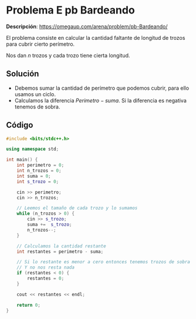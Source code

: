 # Problema E pb Bardeando

**Descripción**: https://omegaup.com/arena/problem/pb-Bardeando/

El problema consiste en calcular la cantidad faltante de longitud de trozos para cubrir cierto perímetro.

Nos dan $n$ trozos y cada trozo tiene cierta longitud.


## Solución

- Debemos sumar la cantidad de perímetro que podemos cubrir, para ello usamos un ciclo.
- Calculamos la diferencia $Perimetro - suma$. Si la diferencia es negativa tenemos de sobra.

## Código

```c++
#include <bits/stdc++.h>

using namespace std;

int main() {
    int perimetro = 0;
    int n_trozos = 0;
    int suma = 0;
    int s_trozo = 0;

    cin >> perimetro;
    cin >> n_trozos;

    // Leemos el tamaño de cada trozo y lo sumamos
    while (n_trozos > 0) {
        cin >> s_trozo;
        suma +=  s_trozo;
        n_trozos--;
    }

    // Calculamos la cantidad restante
    int restantes = perimetro - suma;

    // Si lo restante es menor a cero entonces tenemos trozos de sobra
    // Y no nos resta nada
    if (restantes < 0) {
        restantes = 0;
    }

    cout << restantes << endl;

    return 0;
}

```
